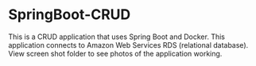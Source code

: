 # SpringBoot-CRUD
This is a CRUD application that uses Spring Boot and Docker.
This application connects to Amazon Web Services RDS (relational database).
View screen shot folder to see photos of the application working.
